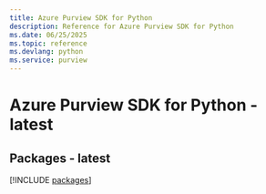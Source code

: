 ```yaml
---
title: Azure Purview SDK for Python
description: Reference for Azure Purview SDK for Python
ms.date: 06/25/2025
ms.topic: reference
ms.devlang: python
ms.service: purview
---
```

# Azure Purview SDK for Python - latest
## Packages - latest
[!INCLUDE [packages](purview-index.md)]